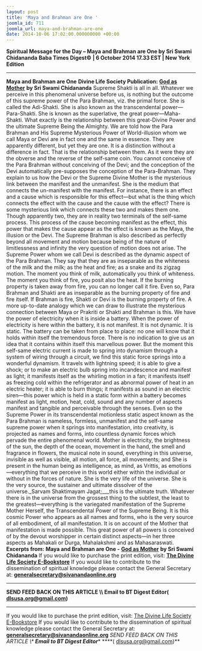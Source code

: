 ```yaml
---
layout: post
title: 'Maya and Brahman are One '
joomla_id: 711
joomla_url: maya-and-brahman-are-one
date: 2014-10-06 17:02:00.000000000 +00:00
---
```

**Spiritual Message for the Day – Maya and Brahman are One by Sri Swami Chidananda**
**Baba Times Digest© | 6 October 2014 17.33 EST | New York Edition**
* * *  
**Maya and Brahman are One**
**Divine Life Society Publication:** [**God as Mother**](http://www.dlshq.org/download/godmother.htm#_VPID_3) **by Sri Swami Chidananda**
Supreme Shakti is all in all. Whatever we perceive in this phenomenal universe before us, is nothing but the outcome of this supreme power of the Para Brahman, viz. the primal force. She is called the Adi-Shakti. She is also known as the transcendental power—Para-Shakti. She is known as the superlative, the great power—Maha-Shakti.
What exactly is the relationship between this great-Divine Power and the ultimate Supreme Being the Almighty. We are told how the Para Brahman and His Supreme Mysterious Power of World-illusion whom we call Maya or Devi are in fact one and the same in essence. They are apparently different, but yet they are one. It is a distinction without a difference in fact. That is the relationship between them. As it were they are the obverse and the reverse of the self-same coin. You cannot conceive of the Para Brahman without conceiving of the Devi; and the conception of the Devi automatically pre-supposes the conception of the Para-Brahman. They explain to us how the Devi or the Supreme Divine Mother is the mysterious link between the manifest and the unmanifest. She is the medium that connects the un-manifest with the manifest. For instance, there is an effect and a cause which is responsible for this effect—but what is the thing which connects the effect with the cause and the cause with the effect? There is some mysterious link which connects these two and makes them one. Though apparently two, they are in reality two terminals of the self-same process. This process of the cause becoming manifest as the effect, this power that makes the cause appear as the effect is known as the Maya, the illusion or the Devi.
The Supreme Brahman is also described as perfectly beyond all movement and motion because being of the nature of limitlessness and infinity the very question of motion does not arise. The Supreme Power whom we call Devi is described as the dynamic aspect of the Para Brahman. They say that they are as inseparable as the whiteness of the milk and the milk; as the heat and fire; as a snake and its zigzag motion. The moment you think of milk, automatically you think of whiteness. The moment you think of fire, you posit also the heat. If the burning property is taken away from fire, you can no longer call it fire. Even so, Para Brahman and Shakti are as inseparable as the burning property of fire and fire itself. If Brahman is fire, Shakti or Devi is the burning property of fire. A more up-to-date analogy which we can draw to illustrate the mysterious connection between Maya or Prakriti or Shakti and Brahman is this. We have the power of electricity when it is inside a battery. When the power of electricity is here within the battery, it is not manifest. It is not dynamic. It is static. The battery can be taken from place to place: no one will know that it holds within itself the tremendous force.
There is no indication to give us an idea that it contains within itself this marvellous power. But the moment this self-same electric current is made to spring into dynamism through a system of wiring through a circuit, we find this static force springs into a wonderful dynamism. It travels with lightning speed; it is able to give a shock; or to make an electric bulb spring into incandescence and manifest as light; it manifests itself as the whirling motion in a fan; it manifests itself as freezing cold within the refrigerator and as abnormal power of heat in an electric heater; it is able to burn things; it manifests as sound in an electric siren—this power which is held in a static form within a battery becomes manifest as light, motion, heat, cold, sound and any number of aspects manifest and tangible and perceivable through the senses. Even so the Supreme Power in its transcendental motionless static aspect known as the Para Brahman is nameless, formless, unmanifest and the self-same supreme power when it springs into manifestation, into creativity, is projected as names and forms, into countless dynamic forces which pervade the entire phenomenal world.
Mother is electricity, the brightness of the sun, the depth of the ocean, movement in the hand, the smell and fragrance in flowers, the musical note in sound, everything in this universe, invisible as well as visible, all motion, all force, all movements; and She is present in the human being as intelligence, as mind, as Vrittis, as emotions—everything that we perceive in this world either within the individual or without in the forces of nature. She is the very life of the universe. She is the very source, the sustainer and ultimate dissolver of the universe._Sarvam Shaktimayam Jagat;___this is the ultimate truth. Whatever there is in the universe from the grossest thing to the subtlest, the least to the greatest—everything is the variegated manifestation of the Supreme Mother Herself, the Transcendental Power of the Supreme Being. It is this cosmic Power who appears as all names and forms, who is the very source of all embodiment, of all manifestation. It is on account of the Mother that manifestation is made possible. This great power of all powers is conceived of by the devout worshipper in certain distinct aspects—in her three aspects as Mahakali or Durga, Mahalakshmi and as Mahasaraswati.
**Excerpts from:**  **Maya and Brahman are One -** [**God as Mother**](http://www.dlshq.org/download/godmother.htm#_VPID_3) **by Sri Swami Chidananda**
If you would like to purchase the print edition, visit: **[The Divine Life Society E-Bookstore](http://www.dlshq.org/download/download.htm)**
If you would like to contribute to the dissemination of spiritual knowledge please contact the General Secretary at: [](mailto:%20%3Cscript%20type=%27text/javascript%27%3E%20%3C%21--%20var%20prefix%20=%20%27ma%27%20+%20%27il%27%20+%20%27to%27;%20var%20path%20=%20%27hr%27%20+%20%27ef%27%20+%20%27=%27;%20var%20addy57016%20=%20%27generalsecretary%27%20+%20%27@%27;%20addy57016%20=%20addy57016%20+%20%27sivanandaonline%27%20+%20%27.%27%20+%20%27org%27;%20document.write%28%27%3Ca%20%27%20+%20path%20+%20%27%5C%27%27%20+%20prefix%20+%20%27:%27%20+%20addy57016%20+%20%27%5C%27%3E%27%29;%20document.write%28addy57016%29;%20document.write%28%27%3C%5C/a%3E%27%29;%20//--%3E%5Cn%20%3C/script%3E%3Cscript%20type=%27text/javascript%27%3E%20%3C%21--%20document.write%28%27%3Cspan%20style=%5C%27display:%20none;%5C%27%3E%27%29;%20//--%3E%20%3C/script%3EThis%20email%20address%20is%20being%20protected%20from%20spambots.%20You%20need%20JavaScript%20enabled%20to%20view%20it.%20%3Cscript%20type=%27text/javascript%27%3E%20%3C%21--%20document.write%28%27%3C/%27%29;%20document.write%28%27span%3E%27%29;%20//--%3E%20%3C/script%3E?subject=Contribution%20to%20Dissemination%20of%20Spiritual%20Knowledge) **generalsecretary@sivanandaonline.org**
****
**SEND FEED BACK ON THIS ARTICLE \\\ Email to BT Digest Editor[](mailto:%20%3Cscript%20type=%27text/javascript%27%3E%20%3C%21--%20var%20prefix%20=%20%27ma%27%20+%20%27il%27%20+%20%27to%27;%20var%20path%20=%20%27hr%27%20+%20%27ef%27%20+%20%27=%27;%20var%20addy72654%20=%20%27dlsusa.org%27%20+%20%27@%27;%20addy72654%20=%20addy72654%20+%20%27gmail%27%20+%20%27.%27%20+%20%27com%27;%20document.write%28%27%3Ca%20%27%20+%20path%20+%20%27%5C%27%27%20+%20prefix%20+%20%27:%27%20+%20addy72654%20+%20%27%5C%27%3E%27%29;%20document.write%28addy72654%29;%20document.write%28%27%3C%5C/a%3E%27%29;%20//--%3E%5Cn%20%3C/script%3E%3Cscript%20type=%27text/javascript%27%3E%20%3C%21--%20document.write%28%27%3Cspan%20style=%5C%27display:%20none;%5C%27%3E%27%29;%20//--%3E%20%3C/script%3EThis%20email%20address%20is%20being%20protected%20from%20spambots.%20You%20need%20JavaScript%20enabled%20to%20view%20it.%20%3Cscript%20type=%27text/javascript%27%3E%20%3C%21--%20document.write%28%27%3C/%27%29;%20document.write%28%27span%3E%27%29;%20//--%3E%20%3C/script%3E?subject=DLS%20Posts)( [dlsusa.org@gmail.com](mailto:dlsusa.org@gmail.com))**
* * *
  
If you would like to purchase the print edition, visit: [The Divine Life Society E-Bookstore](http://www.dlshq.org/download/download.htm)
If you would like to contribute to the dissemination of spiritual knowledge please contact the General Secretary at: **[generalsecretary@sivanandaonline.org](mailto:generalsecretary@sivanandaonline.org)**
**SEND FEED BACK ON THIS ARTICLE \\\**  **Email to BT Digest Editor**** [](mailto:%20%3Cscript%20type=%27text/javascript%27%3E%20%3C%21--%20var%20prefix%20=%20%27ma%27%20+%20%27il%27%20+%20%27to%27;%20var%20path%20=%20%27hr%27%20+%20%27ef%27%20+%20%27=%27;%20var%20addy72654%20=%20%27dlsusa.org%27%20+%20%27@%27;%20addy72654%20=%20addy72654%20+%20%27gmail%27%20+%20%27.%27%20+%20%27com%27;%20document.write%28%27%3Ca%20%27%20+%20path%20+%20%27%5C%27%27%20+%20prefix%20+%20%27:%27%20+%20addy72654%20+%20%27%5C%27%3E%27%29;%20document.write%28addy72654%29;%20document.write%28%27%3C%5C/a%3E%27%29;%20//--%3E%5Cn%20%3C/script%3E%3Cscript%20type=%27text/javascript%27%3E%20%3C%21--%20document.write%28%27%3Cspan%20style=%5C%27display:%20none;%5C%27%3E%27%29;%20//--%3E%20%3C/script%3EThis%20email%20address%20is%20being%20protected%20from%20spambots.%20You%20need%20JavaScript%20enabled%20to%20view%20it.%20%3Cscript%20type=%27text/javascript%27%3E%20%3C%21--%20document.write%28%27%3C/%27%29;%20document.write%28%27span%3E%27%29;%20//--%3E%20%3C/script%3E?subject=DLS%20Posts)****( [dlsusa.org@gmail.com](mailto:dlsusa.org@gmail.com))**  
